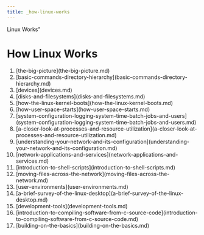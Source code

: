 ```yaml
---
title: _how-linux-works
---
```


Linux Works\"

# How Linux Works

1.  \[the-big-picture](the-big-picture.md)
2.  \[basic-commands-directory-hierarchy](basic-commands-directory-hierarchy.md)
3.  \[devices](devices.md)
4.  \[disks-and-filesystems](disks-and-filesystems.md)
5.  \[how-the-linux-kernel-boots](how-the-linux-kernel-boots.md)
6.  \[how-user-space-starts](how-user-space-starts.md)
7.  \[system-configuration-logging-system-time-batch-jobs-and-users](system-configuration-logging-system-time-batch-jobs-and-users.md)
8.  \[a-closer-look-at-processes-and-resource-utilization](a-closer-look-at-processes-and-resource-utilization.md)
9.  \[understanding-your-network-and-its-configuration](understanding-your-network-and-its-configuration.md)
10. \[network-applications-and-services](network-applications-and-services.md)
11. \[introduction-to-shell-scripts](introduction-to-shell-scripts.md)
12. \[moving-files-across-the-network](moving-files-across-the-network.md)
13. \[user-environments](user-environments.md)
14. \[a-brief-survey-of-the-linux-desktop](a-brief-survey-of-the-linux-desktop.md)
15. \[development-tools](development-tools.md)
16. \[introduction-to-compiling-software-from-c-source-code](introduction-to-compiling-software-from-c-source-code.md)
17. \[building-on-the-basics](building-on-the-basics.md)
